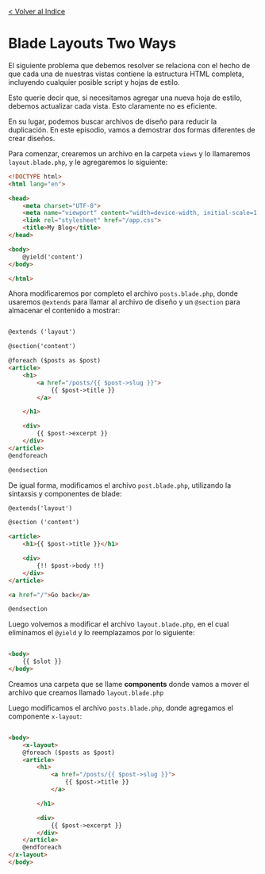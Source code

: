 [< Volver al Indice](/Docs/readme.md/)

# Blade Layouts Two Ways

El siguiente problema que debemos resolver se relaciona con el hecho de que cada una de nuestras vistas contiene la estructura HTML completa, incluyendo cualquier posible script y hojas de estilo.

Esto querie decir que, si necesitamos agregar una nueva hoja de estilo, debemos actualizar cada vista. Esto claramente no es eficiente.

En su lugar, podemos buscar archivos de diseño para reducir la duplicación. En este episodio, vamos a demostrar dos formas diferentes de crear diseños.

Para comenzar, crearemos un archivo en la carpeta `views` y lo llamaremos `layout.blade.php`, y le agregaremos lo siguiente:

```html
<!DOCTYPE html>
<html lang="en">

<head>
    <meta charset="UTF-8">
    <meta name="viewport" content="width=device-width, initial-scale=1.0">
    <link rel="stylesheet" href="/app.css">
    <title>My Blog</title>
</head>

<body>
    @yield('content')
</body>

</html>

```

Ahora modificaremos por completo el archivo `posts.blade.php`, donde usaremos `@extends` para llamar al archivo de diseño y un `@section` para almacenar el contenido a mostrar:

```html

@extends ('layout')

@section('content')

@foreach ($posts as $post)
<article>
    <h1>
        <a href="/posts/{{ $post->slug }}">
            {{ $post->title }}
        </a>

    </h1>

    <div>
        {{ $post->excerpt }}
    </div>
</article>
@endforeach

@endsection

```

De igual forma, modificamos el archivo `post.blade.php`, utilizando la sintaxsis y componentes de blade:

```html
@extends('layout')

@section ('content')

<article>
    <h1>{{ $post->title }}</h1>

    <div>
        {!! $post->body !!}
    </div>
</article>

<a href="/">Go back</a>

@endsection
```

Luego volvemos a modificar el archivo `layout.blade.php`, en el cual eliminamos el `@yield` y lo reemplazamos por lo siguiente:

```html

<body>
    {{ $slot }}
</body>

```

Creamos una carpeta que se llame **components** donde vamos a mover el archivo que creamos llamado `layout.blade.php`

Luego modificamos el archivo `posts.blade.php`, donde agregamos el componente `x-layout`:

```html

<body>
    <x-layout>
    @foreach ($posts as $post)
    <article>
        <h1>
            <a href="/posts/{{ $post->slug }}">
                {{ $post->title }}
            </a>

        </h1>

        <div>
            {{ $post->excerpt }}
        </div>
    </article>
    @endforeach
</x-layout>
</body>

```